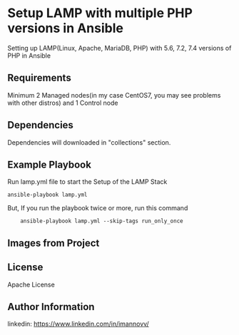 Setup LAMP with multiple PHP versions in Ansible
=========

Setting up LAMP(Linux, Apache, MariaDB, PHP) with 5.6, 7.2, 7.4 versions of PHP in Ansible

Requirements
------------

Minimum 2 Managed nodes(in my case CentOS7, you may see problems with other distros) and 1 Control node 

Dependencies
------------

Dependencies will downloaded in "collections" section.

Example Playbook
----------------

Run lamp.yml file to start the Setup of the LAMP Stack

	ansible-playbook lamp.yml

But, If you run the playbook twice or more, run this command

        ansible-playbook lamp.yml --skip-tags run_only_once
    
Images from Project
-------



License
-------

Apache License

Author Information
------------------

linkedin: https://www.linkedin.com/in/imannovv/

